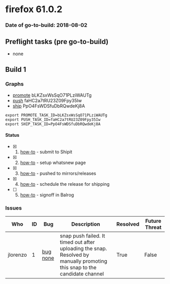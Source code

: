 # firefox 61.0.2

### Date of go-to-build: 2018-08-02

## Preflight tasks (pre go-to-build)
- none

## Build 1  

### Graphs
* [promote](https://tools.taskcluster.net/push-inspector/#/bLKZsxWsSqO71PLziWAUTg) bLKZsxWsSqO71PLziWAUTg
* [push](https://tools.taskcluster.net/push-inspector/#/faHC2a7tRU23Z09Fpy35Iw) faHC2a7tRU23Z09Fpy35Iw
* [ship](https://tools.taskcluster.net/push-inspector/#/PpO4FsWDSfuDbRQwdeKj8A) PpO4FsWDSfuDbRQwdeKj8A
```
export PROMOTE_TASK_ID=bLKZsxWsSqO71PLziWAUTg
export PUSH_TASK_ID=faHC2a7tRU23Z09Fpy35Iw
export SHIP_TASK_ID=PpO4FsWDSfuDbRQwdeKj8A
```


#### Status
- [x] 1.  [how-to](https://wiki.mozilla.org/Release:Release_Automation_on_Mercurial:Starting_a_Release#Submit_to_Ship_It)  - submit to Shipit
- [x] 2.  [how-to](https://github.com/mozilla-releng/releasewarrior-2.0/blob/master/docs/release-promotion/desktop/howto-rc.md)  - setup whatsnew page
- [x] 3.  [how-to](https://github.com/mozilla-releng/releasewarrior-2.0/blob/master/docs/release-promotion/desktop/howto.md#push-artifacts-to-releases-directory)  - pushed to mirrors/releases
- [x] 4.  [how-to](https://github.com/mozilla-releng/releasewarrior-2.0/blob/master/docs/release-promotion/desktop/howto.md#ship-the-release)  - schedule the release for shipping
- [ ] 5.  [how-to](https://github.com/mozilla-releng/releasewarrior-2.0/blob/master/docs/release-promotion/desktop/howto.md#obtain-sign-offs-for-changes)  - signoff in Balrog

### Issues
| Who                 | ID               | Bug                                                                 | Description                | Resolved                | Future Threat                |
| ------------------- | ---------------- | ------------------------------------------------------------------- | -------------------------- | ----------------------- | ---------------------------- |
| jlorenzo  | 1 | [bug none](https://bugzil.la/none)        | snap push failed. It timed out after uploading the snap. Resolved by manually promoting this snap to the candidate channel | True | False |

